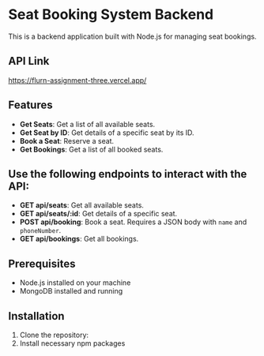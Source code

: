 # Seat Booking System Backend

This is a backend application built with Node.js for managing seat bookings.
## API Link
https://flurn-assignment-three.vercel.app/
## Features

- **Get Seats**: Get a list of all available seats.
- **Get Seat by ID**: Get details of a specific seat by its ID.
- **Book a Seat**: Reserve a seat.
- **Get Bookings**: Get a list of all booked seats.

## Use the following endpoints to interact with the API:

   - **GET api/seats**: Get all available seats.
   - **GET api/seats/:id**: Get details of a specific seat.
   - **POST api/booking**: Book a seat. Requires a JSON body with `name` and `phoneNumber`.
   - **GET api/bookings**: Get all bookings.

## Prerequisites

- Node.js installed on your machine
- MongoDB installed and running

## Installation

1. Clone the repository:
2. Install necessary npm packages

